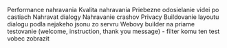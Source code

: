 Performance nahravania
Kvalita nahravania
Priebezne odosielanie videi po castiach
Nahravat dialogy
Nahravanie crashov
Privacy
Buildovanie layoutu dialogu podla nejakeho jsonu zo servru
Webovy builder na priame testovanie (welcome, instruction, thank you message)
	- filter komu ten test vobec zobrazit